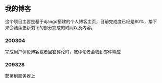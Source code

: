 
## 我的博客 ##

这个项目主要是基于django搭建的个人博客主页，目前完成度已经是80%，接下来会陆续更新剩下的部分完成的时间以及内容。

### 200304

完成用户评论博客或者回答评论时，被评论者会收到邮件响应

### 209328

部署到服务器上
